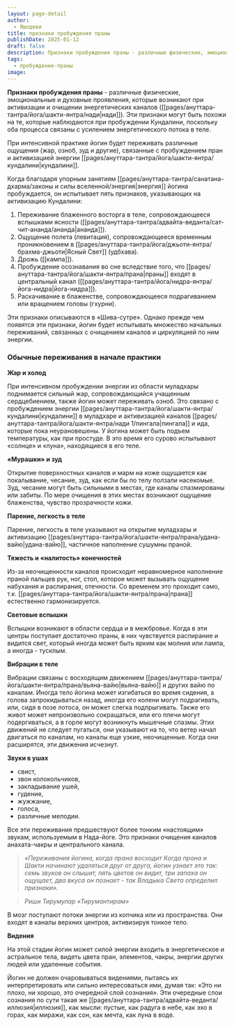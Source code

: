 ```yaml
---
layout: page-detail
author:
  - Яшодеви
title: признаки пробуждения праны
publishDate: 2025-01-12
draft: false
description: Признаки пробуждения праны - различные физические, эмоциональные и духовные проявления, которые возникают при активизации и очищении энергетических каналов нади). Эти признаки могут быть похожи на те, которые наблюдаются при пробуждении Кундалини, поскольку оба процесса связаны с усилением энергетического потока в теле.
tags:
  - пробуждение-праны
image:
---
```

**Признаки пробуждения праны** - различные физические, эмоциональные и духовные проявления, которые возникают при активизации и очищении энергетических каналов ([[pages/ануттара-тантра/йога/шакти-янтра/нади|нади]]). Эти признаки могут быть похожи на те, которые наблюдаются при пробуждении Кундалини, поскольку оба процесса связаны с усилением энергетического потока в теле.

При интенсивной практике йогин будет переживать различные ощущения (жар, озноб, зуд и другие), связанные с пробуждением пран и активизацией энергии [[pages/ануттара-тантра/йога/шакти-янтра/кундалини|кундалини]].

Когда благодаря упорным занятиям [[pages/ануттара-тантра/санатана-дхарма/законы и силы вселенной/энергия|энергия]] йогина пробуждается, он испытывает пять признаков, указывающих на активизацию Кундалини: 

1. Переживание блаженного восторга в теле, сопровождающееся вспышками ясности ([[pages/ануттара-тантра/адвайта-веданта/сат-чит-ананда/ананда|ананда]]). 
2. Ощущение полета (левитация), сопровождающееся временным проникновением в [[pages/ануттара-тантра/йога/джьоти-янтра/брахма-джьоти|Ясный Свет]] (удбхава). 
3. Дрожь ([[кампа]]). 
4. Пробуждение осознавания во сне вследствие того, что [[pages/ануттара-тантра/йога/шакти-янтра/прана|праны]] входят в центральный канал ([[pages/ануттара-тантра/йога/нидра-янтра/йога-нидра|йога-нидра]]). 
5. Раскачивание в блаженстве, сопровождающееся подрагиванием или вращением головы (гхурни). 

Эти признаки описываются в «Шива-сутре». Однако прежде чем появятся эти признаки, йогин будет испытывать множество начальных переживаний, связанных с очищением каналов и циркуляцией по ним энергии. 

### Обычные переживания в начале практики 

**Жар и холод** 

При интенсивном пробуждении энергии из области муладхары поднимается сильный жар, сопровождающийся учащенным сердцебиением, также йогин может переживать озноб. Это связано с пробуждением энергии [[pages/ануттара-тантра/йога/шакти-янтра/кундалини|кундалини]] в муладхаре и активизацией каналов [[pages/ануттара-тантра/йога/шакти-янтра/нади 1/пингала|пингала]] и ида, которые пока неурановешены. У йогина может быть подъем температуры, как при простуде. В это время его сурово испытывают «солнце» и «луна», находящиеся в его теле. 

**«Мурашки» и зуд** 

Открытие поверхностных каналов и марм на коже ощущается как покалывание, чесание, зуд, как если бы по телу ползали насекомые. Зуд, чесание могут быть сильными в местах, где каналы спазмированы или забиты. По мере очищения в этих местах возникают ощущение блаженства, чувство прозрачности кожи. 

**Парение, легкость в теле** 

Парение, легкость в теле указывают на открытие муладхары и активизацию [[pages/ануттара-тантра/йога/шакти-янтра/прана/удана-вайю|удана-вайю]], частичное наполнение сушумны праной. 

**Тяжесть и «налитость» конечностей** 

Из-за неочищенности каналов происходит неравномерное наполнение праной пальцев рук, ног, стоп, которое может вызывать ощущение набухания и распирания, отечности. Со временем это проходит само, т.к. [[pages/ануттара-тантра/йога/шакти-янтра/прана|прана]] естественно гармонизируется. 

**Световые вспышки** 

Вспышки возникают в области сердца и в межбровье. Когда в эти центры поступает достаточно праны, в них чувствуется распирание и видится свет, который иногда может быть ярким как молния или лампа, а иногда - тусклым. 

**Вибрации в теле** 

Вибрации связаны с восходящим движением [[pages/ануттара-тантра/йога/шакти-янтра/прана/вьяна-вайю|вьяна-вайю]] и других вайю по каналам. Иногда тело йогина может изгибаться во время сидения, а голова запрокидываться назад, иногда его колени могут подрагивать, или, сидя в позе лотоса, он может слегка подпрыгивать. Также его живот может непроизвольно сокращаться, или его плечи могут подергиваться, а в горле могут возникнуть мышечные спазмы. Этих движений не следует пугаться, они указывают на то, что ветер начал двигаться по каналам, но каналы еще узкие, неочищенные. Когда они расширятся, эти движения исчезнут. 

**Звуки в ушах** 

- свист, 
- звон колокольчиков, 
- закладывание ушей, 
- гудение, 
- жужжание, 
- голоса, 
- различные мелодии. 

Все эти переживания предшествуют более тонким «настоящим» звукам, используемым в Нада-йоге. Это признаки очищения каналов анахата-чакры и центрального канала. 

> _«Переживания йогина, когда прана восходит Когда прана и Шакти начинают удаляться друг от друга, йогин узнает это так: семь звуков он слышит, пять цветов он видит, три запаха он ощущает, два вкуса он познает - так Владыка Света определил признаки»._

>*Риши Тирумулар «Тирумантирам»*

В мозг поступают потоки энергии из копчика или из пространства. Они входят в каналы верхних центров, активизируя тонкое тело. 

**Видения** 

На этой стадии йогин может силой энергии входить в энергетическое и астральное тела, видеть цвета пран, элементов, чакры, энергии других людей или удаленные события. 

Йогин не должен очаровываться видениями, пытаясь их интерпретировать или сильно интересоваться ими, думая так: «Это ни плохо, ни хорошо, это очередной слой сознания». Эти очередные слои сознания по сути такая же [[pages/ануттара-тантра/адвайта-веданта/иллюзия|иллюзия]], как мысли: пустые, как радуга в небе, как эхо в горах, как миражи, как сон, как мечта, как луна в воде.